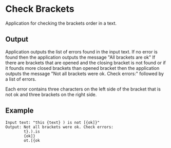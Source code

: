 # Check Brackets

Application for checking the brackets order in a text.

## Output

Application outputs the list of errors found in the input text.
If no error is found then the application outputs the message "All brackets are ok"
If there are brackets that are opened and the closing bracket is not found or if it 
founds more closed brackets than opened bracket then the application outputs the message
"Not all brackets were ok. Check errors:" followed by a list of errors.

Each error contains three characters on the left side of the bracket that is not ok 
and three brackets on the right side.

## Example
```
Input text: "this {text} ) is not [{ok]}"
Output: Not all brackets were ok. Check errors:
        t}.).is
        {ok]}
        ot.[{ok
```
